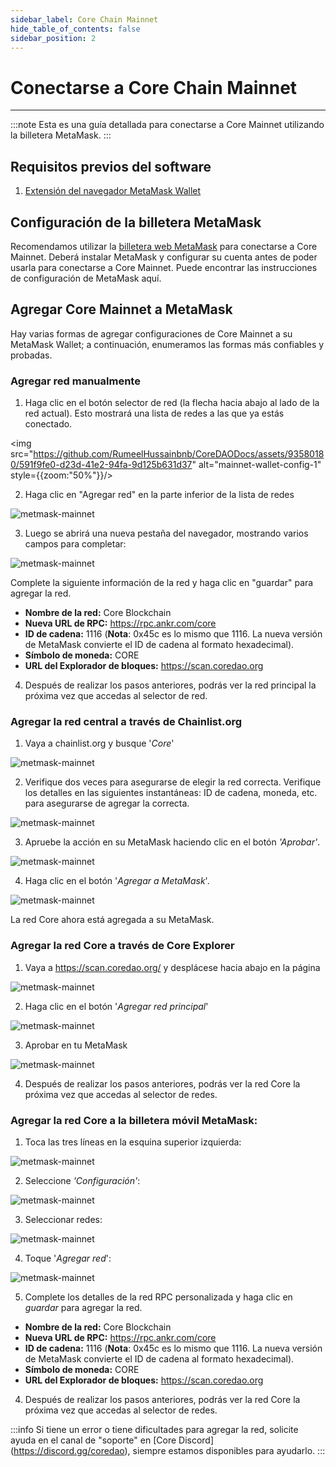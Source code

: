 ```yaml
---
sidebar_label: Core Chain Mainnet
hide_table_of_contents: false
sidebar_position: 2
---
```


# Conectarse a Core Chain Mainnet

---

:::note
Esta es una guía detallada para conectarse a Core Mainnet utilizando la billetera MetaMask.
:::

## Requisitos previos del software

1. [Extensión del navegador MetaMask Wallet](https://metamask.io/)

## Configuración de la billetera MetaMask

Recomendamos utilizar la [billetera web MetaMask](https://metamask.io/) para conectarse a Core Mainnet. Deberá instalar MetaMask y configurar su cuenta antes de poder usarla para conectarse a Core Mainnet. Puede encontrar las instrucciones de configuración de MetaMask aquí.

## Agregar Core Mainnet a MetaMask

Hay varias formas de agregar configuraciones de Core Mainnet a su MetaMask Wallet; a continuación, enumeramos las formas más confiables y probadas.

### Agregar red manualmente

1. Haga clic en el botón selector de red (la flecha hacia abajo al lado de la red actual). Esto mostrará una lista de redes a las que ya estás conectado.

<img src="https://github.com/RumeelHussainbnb/CoreDAODocs/assets/93580180/591f9fe0-d23d-41e2-94fa-9d125b631d37" alt="mainnet-wallet-config-1" style={{zoom:"50%"}}/>

2. Haga clic en "Agregar red" en la parte inferior de la lista de redes

![metmask-mainnet](../../static/img/miannet-wallet-config/mainnet-wallet-config-2.webp)

3. Luego se abrirá una nueva pestaña del navegador, mostrando varios campos para completar:

![metmask-mainnet](../../static/img/miannet-wallet-config/mainnet-wallet-config-3.webp)

Complete la siguiente información de la red y haga clic en "guardar" para agregar la red.

- **Nombre de la red:** Core Blockchain
- **Nueva URL de RPC:** https://rpc.ankr.com/core
- **ID de cadena:** 1116 (**Nota**: 0x45c es lo mismo que 1116. La nueva versión de MetaMask convierte el ID de cadena al formato hexadecimal).
- **Símbolo de moneda:** CORE
- **URL del Explorador de bloques:** https://scan.coredao.org

4. Después de realizar los pasos anteriores, podrás ver la red principal la próxima vez que accedas al selector de red.

### Agregar la red central a través de Chainlist.org

1. Vaya a chainlist.org y busque '_Core_'

![metmask-mainnet](../../static/img/miannet-wallet-config/mainnet-wallet-config-4.webp)

2. Verifique dos veces para asegurarse de elegir la red correcta. Verifique los detalles en las siguientes instantáneas: ID de cadena, moneda, etc. para asegurarse de agregar la correcta.

![metmask-mainnet](../../static/img/miannet-wallet-config/mainnet-wallet-config-6.webp)

3. Apruebe la acción en su MetaMask haciendo clic en el botón _'Aprobar'_.

![metmask-mainnet](../../static/img/miannet-wallet-config/mainnet-wallet-config-7.webp)

4. Haga clic en el botón '_Agregar a MetaMask_'.

![metmask-mainnet](../../static/img/miannet-wallet-config/mainnet-wallet-config-8.webp)

La red Core ahora está agregada a su MetaMask.

### Agregar la red Core a través de Core Explorer

1. Vaya a https://scan.coredao.org/ y desplácese hacia abajo en la página

![metmask-mainnet](../../static/img/miannet-wallet-config/mainnet-wallet-config-9.webp)

2. Haga clic en el botón '_Agregar red principal_'

![metmask-mainnet](../../static/img/miannet-wallet-config/mainnet-wallet-config-10.webp)

3. Aprobar en tu MetaMask

![metmask-mainnet](../../static/img/miannet-wallet-config/mainnet-wallet-config-11.webp)

4. Después de realizar los pasos anteriores, podrás ver la red Core la próxima vez que accedas al selector de redes.

### Agregar la red Core a la billetera móvil MetaMask:

1. Toca las tres líneas en la esquina superior izquierda:

![metmask-mainnet](../../static/img/miannet-wallet-config/mainnet-wallet-config-12.webp)

2. Seleccione _'Configuración'_:

![metmask-mainnet](../../static/img/miannet-wallet-config/mainnet-wallet-config-13.webp)

3. Seleccionar redes:

![metmask-mainnet](../../static/img/miannet-wallet-config/mainnet-wallet-config-14.webp)

4. Toque '_Agregar red_':

![metmask-mainnet](../../static/img/miannet-wallet-config/mainnet-wallet-config-15.webp)

5. Complete los detalles de la red RPC personalizada y haga clic en _guardar_ para agregar la red.

- **Nombre de la red:** Core Blockchain
- **Nueva URL de RPC:** https://rpc.ankr.com/core
- **ID de cadena:** 1116 (**Nota**: 0x45c es lo mismo que 1116. La nueva versión de MetaMask convierte el ID de cadena al formato hexadecimal).
- **Símbolo de moneda:** CORE
- **URL del Explorador de bloques:** https://scan.coredao.org

4. Después de realizar los pasos anteriores, podrás ver la red Core la próxima vez que accedas al selector de redes.

:::info
Si tiene un error o tiene dificultades para agregar la red, solicite ayuda en el canal de "soporte" en [Core Discord] (https://discord.gg/coredao), siempre estamos disponibles para ayudarlo.
:::
